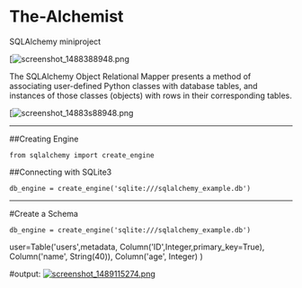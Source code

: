# The-Alchemist
SQLAlchemy miniproject

[![screenshot_1488388948.png](https://hsto.org/getpro/habr/post_images/44b/d2c/c98/44bd2cc98f2ca6e5d689f21c772ce56e.png)


The SQLAlchemy Object Relational Mapper presents a method of associating user-defined Python classes with database tables, and instances of those classes (objects) with rows in their corresponding tables.

[![screenshot_14883s88948.png](https://www.tutorialspoint.com/turbogears/images/orm.jpg)

- - - -




##Creating Engine
```
from sqlalchemy import create_engine
```


##Connecting with SQLite3
```
db_engine = create_engine('sqlite:///sqlalchemy_example.db')
```
- - - -

#Create a Schema
```
db_engine = create_engine('sqlite:///sqlalchemy_example.db')
```
user=Table('users',metadata,
          Column('ID',Integer,primary_key=True),
          Column('name', String(40)),
          Column('age', Integer)
          )
          
#output:
[![screenshot_1489115274.png](https://s19.postimg.org/7c9qtfeb7/screenshot_1489115274.png)](https://postimg.org/image/3snt3mblb/)
